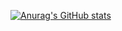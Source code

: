 [![Anurag's GitHub stats](https://github-readme-stats.vercel.app/api?username=Decade-rider)](https://github.com/anuraghazra/github-readme-stats)
